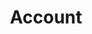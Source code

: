 ---
content-type: "api-object"
endpoint: "accounts"

title: "Account"
description: "An object representing a Stitch client account."
endpoint-url: "/accounts"
version: "3"

# object-attributes:
#   - name: ""
#     type: ""
#     description: ""
---